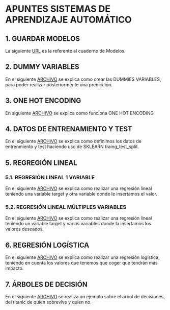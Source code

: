 # APUNTES SISTEMAS DE APRENDIZAJE AUTOMÁTICO

## 1. GUARDAR MODELOS

La siguiente [URL](https://github.com/marcosgil1996/SISTEMA-APRENDIZAJE-AUTOMATICO/blob/main/2.guardar_modelos/creacion_modelo_marcosgilcaravaca.ipynb
)
 es la referente al cuaderno de Modelos.




## 2. DUMMY VARIABLES

En el siguiente [ARCHIVO](https://github.com/marcosgil1996/SISTEMA-APRENDIZAJE-AUTOMATICO/blob/main/1.dummy_variables/hot-encoding-marcosgilcaravaca.ipynb) se explica como crear las DUMMIES VARIABLES, para poder realizar posteriormente una predicción.



## 3. ONE HOT ENCODING

En siguiente [ARCHIVO](https://github.com/marcosgil1996/SISTEMA-APRENDIZAJE-AUTOMATICO/blob/main/3.one_hot_encoding/one-hot-encode-1-marcosgilcaravaca.ipynb) se explica como funciona ONE HOT ENCODING

## 4. DATOS DE ENTRENAMIENTO Y TEST
En el siguiente [ARCHIVO](https://github.com/marcosgil1996/SISTEMA-APRENDIZAJE-AUTOMATICO/blob/main/4.%20DATOS%20DE%20ENTRENAMIENTO%20Y%20TEST%20/divisor_df_train_test_marcosgilcaravaca.ipynb) se explica como definimos los datos de entrenmiento y test haciendo uso de SKLEARN traing_test_split.

## 5. REGREGIÓN LINEAL
### 5.1. REGRESIÓN LINEAL 1 VARIABLE
En el siguiente [ARCHIVO](https://github.com/marcosgil1996/SISTEMA-APRENDIZAJE-AUTOMATICO/blob/main/5.%20REGRESI%C3%93N%20LINEAL/REGRESI%C3%93N%20LINEAL%201%20VARIABLE/ejercicio-renta-capita.ipynb) se explica como realizar una regresión lineal teniendo una variable target y otra variable donde le insertamos el valor.


### 5.2. REGRESIÓN LINEAL MÚLTIPLES VARIABLES
En el siguiente [ARCHIVO](https://github.com/marcosgil1996/SISTEMA-APRENDIZAJE-AUTOMATICO/blob/main/5.%20REGRESI%C3%93N%20LINEAL/REGRESI%C3%93N%20LINEAL%20MULTIPLES%20VARIABLES/ejercicio_multiples-2.ipynb) se explica como realizar una regresión lineal teniendo un variable target y varias variables donde la insertamos los valores deseados.

## 6. REGRESIÓN LOGÍSTICA
En el siguiente [ARCHIVO](https://github.com/marcosgil1996/SISTEMA-APRENDIZAJE-AUTOMATICO/blob/main/6.%20REGRESION%20LOG%C3%8DSTICA/ejercicio-empleados-marcosgilcaravaca.ipynb) se explica como realizar una regresión logística, teniendo en cuenta los valores que tenemos que coger que tendrán más impacto.


## 7. ÁRBOLES DE DECISIÓN
En el siguiente [ARCHIVO](https://github.com/marcosgil1996/SISTEMA-APRENDIZAJE-AUTOMATICO/blob/main/7.%20%C3%81RBOL%20DE%20DECISIONES/Ejercicio_Arbol_Decision_Titanic_marcosgilcaravaca.ipynb) se realiza un ejemplo sobre el arbol de decisiones, del titanic de quien sobrevive y quien no.


